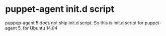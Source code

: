 # puppet-agent init.d script

puppep-agent 5 does not ship init.d script.
So this is init.d script for puppet-agent 5, for Ubuntu 14.04


